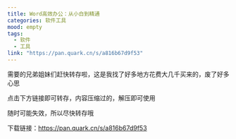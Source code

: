```yaml
---
title: Word高效办公：从小白到精通
categories: 软件工具
mood: empty
tags:
  - 软件
  - 工具
link: "https://pan.quark.cn/s/a816b67d9f53"
---
```








需要的兄弟姐妹们赶快转存啦，这是我找了好多地方花费大几千买来的，废了好多心思




点击下方链接即可转存，内容压缩过的，解压即可使用




随时可能失效，所以尽快转存哦







下载链接：https://pan.quark.cn/s/a816b67d9f53














